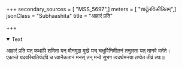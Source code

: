 +++
secondary_sources = [ "MSS_5697",]
meters = [ "शार्दूलविक्रीडितम्",]
jsonClass = "Subhaashita"
title = "आहारं प्रति"

+++

<details open><summary>Text</summary>

आहारं प्रति यत् कथापि शमिता यन् मौनमुद्रा मुखे यच् चक्षुर्विनिमीलनं तनुलता यत् तानवे वर्तते।  
एकान्ते यदवस्थितिर्यदपि च ध्यानैकतानं मनस् तन् मन्ये सुभग त्वदर्थमनया तप्येत तीव्रं तपः॥
</details>
